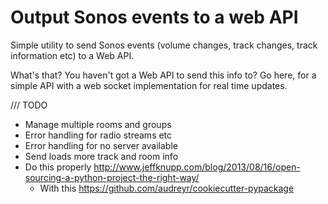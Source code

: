 # Output Sonos events to a web API #
Simple utility to send Sonos events (volume changes, track changes, track information etc) to a Web API.

What's that? You haven't got a Web API to send this info to? Go here, for a simple API with a web socket implementation for real time updates.


/// TODO
- Manage multiple rooms and groups
- Error handling for radio streams etc
- Error handling for no server available
- Send loads more track and room info
- Do this properly http://www.jeffknupp.com/blog/2013/08/16/open-sourcing-a-python-project-the-right-way/
    - With this https://github.com/audreyr/cookiecutter-pypackage
